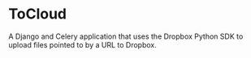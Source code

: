 ToCloud
===========
A Django and Celery application that uses the Dropbox Python SDK to upload files pointed to by a URL to Dropbox.
